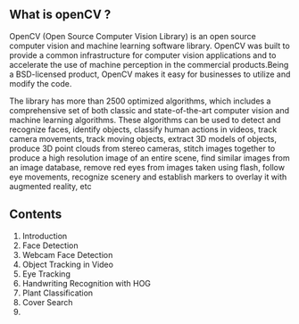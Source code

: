 ## What is openCV ?
OpenCV (Open Source Computer Vision Library) is an open source computer vision and machine learning software library. OpenCV was built to provide a common infrastructure for computer vision applications and to accelerate the use of machine perception in the commercial products.Being a BSD-licensed product, OpenCV makes it easy for businesses to utilize and modify the code.

The library has more than 2500 optimized algorithms, which includes a comprehensive set of both classic and state-of-the-art computer vision and machine learning algorithms. These algorithms can be used to detect and recognize faces, identify objects, classify human actions in videos, track camera movements, track moving objects, extract 3D models of objects, produce 3D point clouds from stereo cameras, stitch images together to produce a high resolution image of an entire scene, find similar images from an image database, remove red eyes from images taken using flash, follow eye movements, recognize scenery and establish markers to overlay it with augmented reality, etc

## Contents
1. Introduction
2. Face Detection
3. Webcam Face Detection
4. Object Tracking in Video
5. Eye Tracking
6. Handwriting Recognition with HOG
7. Plant Classification
8. Cover Search
9.

